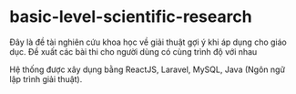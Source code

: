 # basic-level-scientific-research

Đây là đề tài nghiên cứu khoa học về giải thuật gợi ý khi áp dụng cho giáo dục. Đề xuất các bài thi cho người dùng có cùng trình độ với nhau

Hệ thống được xây dụng bằng ReactJS, Laravel, MySQL, Java (Ngôn ngữ lập trình giải thuật).
